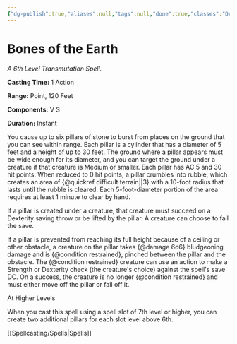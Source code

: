 ```yaml
---
{"dg-publish":true,"aliases":null,"tags":null,"done":true,"classes":"Druid,","spellLevel":6,"school":"Transmutation","source":"XGE","permalink":"/spells/bones-of-the-earth/","dgHomeLink":false,"dgPassFrontmatter":true}
---
```


# Bones of the Earth
*A 6th Level Transmutation Spell.*

**Casting Time:** 1 Action

**Range:** Point, 120 Feet

**Components:** V S 

**Duration:** Instant

You cause up to six pillars of stone to burst from places on the ground that you can see within range. Each pillar is a cylinder that has a diameter of 5 feet and a height of up to 30 feet. The ground where a pillar appears must be wide enough for its diameter, and you can target the ground under a creature if that creature is Medium or smaller. Each pillar has AC 5 and 30 hit points. When reduced to 0 hit points, a pillar crumbles into rubble, which creates an area of {@quickref difficult terrain||3} with a 10-foot radius that lasts until the rubble is cleared. Each 5-foot-diameter portion of the area requires at least 1 minute to clear by hand.



If a pillar is created under a creature, that creature must succeed on a Dexterity saving throw or be lifted by the pillar. A creature can choose to fail the save.



If a pillar is prevented from reaching its full height because of a ceiling or other obstacle, a creature on the pillar takes {@damage 6d6} bludgeoning damage and is {@condition restrained}, pinched between the pillar and the obstacle. The {@condition restrained} creature can use an action to make a Strength or Dexterity check (the creature's choice) against the spell's save DC. On a success, the creature is no longer {@condition restrained} and must either move off the pillar or fall off it.

At Higher Levels

When you cast this spell using a spell slot of 7th level or higher, you can create two additional pillars for each slot level above 6th.

[[Spellcasting/Spells|Spells]]